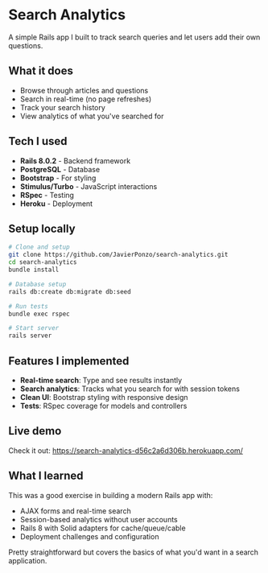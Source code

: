 # Search Analytics

A simple Rails app I built to track search queries and let users add their own questions.

## What it does

- Browse through articles and questions
- Search in real-time (no page refreshes)
- Track your search history
- View analytics of what you've searched for

## Tech I used

- **Rails 8.0.2** - Backend framework
- **PostgreSQL** - Database
- **Bootstrap** - For styling
- **Stimulus/Turbo** - JavaScript interactions
- **RSpec** - Testing
- **Heroku** - Deployment

## Setup locally

```bash
# Clone and setup
git clone https://github.com/JavierPonzo/search-analytics.git
cd search-analytics
bundle install

# Database setup
rails db:create db:migrate db:seed

# Run tests
bundle exec rspec

# Start server
rails server
```

## Features I implemented

- **Real-time search**: Type and see results instantly
- **Search analytics**: Tracks what you search for with session tokens
- **Clean UI**: Bootstrap styling with responsive design
- **Tests**: RSpec coverage for models and controllers

## Live demo

Check it out: https://search-analytics-d56c2a6d306b.herokuapp.com/

## What I learned

This was a good exercise in building a modern Rails app with:
- AJAX forms and real-time search
- Session-based analytics without user accounts
- Rails 8 with Solid adapters for cache/queue/cable
- Deployment challenges and configuration

Pretty straightforward but covers the basics of what you'd want in a search application.
